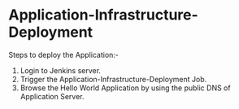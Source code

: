 # Application-Infrastructure-Deployment


Steps to deploy the Application:-
1.	Login to Jenkins server.
2.	Trigger the Application-Infrastructure-Deployment Job.
3.	Browse the Hello World Application by using the public DNS of Application Server.



